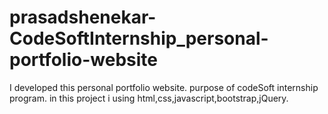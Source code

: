 # prasadshenekar-CodeSoftInternship_personal-portfolio-website
I developed this personal portfolio website. purpose of codeSoft internship program. in this project i using html,css,javascript,bootstrap,jQuery.
